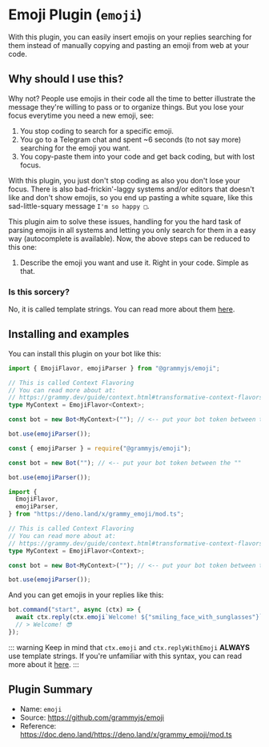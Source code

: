 # Emoji Plugin (`emoji`)

With this plugin, you can easily insert emojis on your replies searching for them instead of manually copying and pasting an emoji from web at your code.

## Why should I use this?

Why not? People use emojis in their code all the time to better illustrate the message they're willing to pass or to organize things. But you lose your focus everytime you need a new emoji, see:

1. You stop coding to search for a specific emoji.
2. You go to a Telegram chat and spent ~6 seconds (to not say more) searching for the emoji you want.
3. You copy-paste them into your code and get back coding, but with lost focus.

With this plugin, you just don't stop coding as also you don't lose your focus. There is also bad-frickin'-laggy systems and/or editors that doesn't like and don't show emojis, so you end up pasting a white square, like this sad-little-squary message `I'm so happy □`.

This plugin aim to solve these issues, handling for you the hard task of parsing emojis in all systems and letting you only search for them in a easy way (autocomplete is available). Now, the above steps can be reduced to this one:

1. Describe the emoji you want and use it. Right in your code. Simple as that.

### Is this sorcery?

No, it is called template strings. You can read more about them [here](https://developer.mozilla.org/en-US/docs/Web/JavaScript/Reference/Template_literals).

## Installing and examples

You can install this plugin on your bot like this:

<CodeGroup>
  <CodeGroupItem title="TypeScript" active>

```ts
import { EmojiFlavor, emojiParser } from "@grammyjs/emoji";

// This is called Context Flavoring
// You can read more about at:
// https://grammy.dev/guide/context.html#transformative-context-flavors
type MyContext = EmojiFlavor<Context>;

const bot = new Bot<MyContext>(""); // <-- put your bot token between the ""

bot.use(emojiParser());
```

</CodeGroupItem>
  <CodeGroupItem title="JavaScript">

```js
const { emojiParser } = require("@grammyjs/emoji");

const bot = new Bot(""); // <-- put your bot token between the ""

bot.use(emojiParser());
```

</CodeGroupItem>
  <CodeGroupItem title="Deno">

```ts
import {
  EmojiFlavor,
  emojiParser,
} from "https://deno.land/x/grammy_emoji/mod.ts";

// This is called Context Flavoring
// You can read more about at:
// https://grammy.dev/guide/context.html#transformative-context-flavors
type MyContext = EmojiFlavor<Context>;

const bot = new Bot<MyContext>(""); // <-- put your bot token between the ""

bot.use(emojiParser());
```

</CodeGroupItem>
</CodeGroup>

And you can get emojis in your replies like this:

```js
bot.command("start", async (ctx) => {
  await ctx.reply(ctx.emoji`Welcome! ${"smiling_face_with_sunglasses"}`);
  // > Welcome! 😎
});
```

::: warning Keep in mind that
`ctx.emoji` and `ctx.replyWithEmoji` **ALWAYS** use template strings. If you're unfamiliar with this syntax, you can read more about it [here](https://developer.mozilla.org/en-US/docs/Web/JavaScript/Reference/Template_literals).
:::

## Plugin Summary

- Name: `emoji`
- Source: <https://github.com/grammyjs/emoji>
- Reference: <https://doc.deno.land/https://deno.land/x/grammy_emoji/mod.ts>
